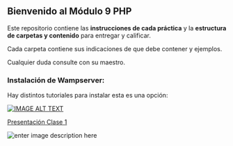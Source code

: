 

## Bienvenido al Módulo 9 PHP

Este repositorio contiene las **instrucciones de cada práctica** y la **estructura de carpetas y contenido** para entregar y calificar.

Cada carpeta contiene sus indicaciones de que debe contener y ejemplos.

Cualquier duda consulte con su maestro.

### Instalación de Wampserver:
Hay distintos tutoriales para instalar esta es una opción:

[![IMAGE ALT TEXT](http://img.youtube.com/vi/n5XsRWNQllg/0.jpg)](https://www.youtube.com/watch?v=n5XsRWNQllg "Video Title")

[Presentación Clase 1](https://docs.google.com/presentation/d/1KzdQjK15Eb9wnqe2vk3Zzg7YBgTpoNsbwEkF9MMuSiU/edit?usp=sharing)

![enter image description here](https://lh3.googleusercontent.com/7JVRSadSHTuAW0CZxQwGoww2ryXo23n4TWxv7WEejaUTW8Wk3E_dCKEWXiI5lsO334xfpU0KYNgQ)
